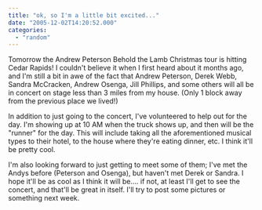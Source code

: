 ```yaml
---
title: "ok, so I'm a little bit excited..."
date: "2005-12-02T14:20:52.000"
categories: 
  - "random"
---
```


Tomorrow the Andrew Peterson Behold the Lamb Christmas tour is hitting Cedar Rapids! I couldn't believe it when I first heard about it months ago, and I'm still a bit in awe of the fact that Andrew Peterson, Derek Webb, Sandra McCracken, Andrew Osenga, Jill Phillips, and some others will all be in concert on stage less than 3 miles from my house. (Only 1 block away from the previous place we lived!)

In addition to just going to the concert, I've volunteered to help out for the day. I'm showing up at 10 AM when the truck shows up, and then will be the "runner" for the day. This will include taking all the aforementioned musical types to their hotel, to the house where they're eating dinner, etc. I think it'll be pretty cool.

I'm also looking forward to just getting to meet some of them; I've met the Andys before (Peterson and Osenga), but haven't met Derek or Sandra. I hope it'll be as cool as I think it will be.... if not, at least I'll get to see the concert, and that'll be great in itself. I'll try to post some pictures or something next week.
